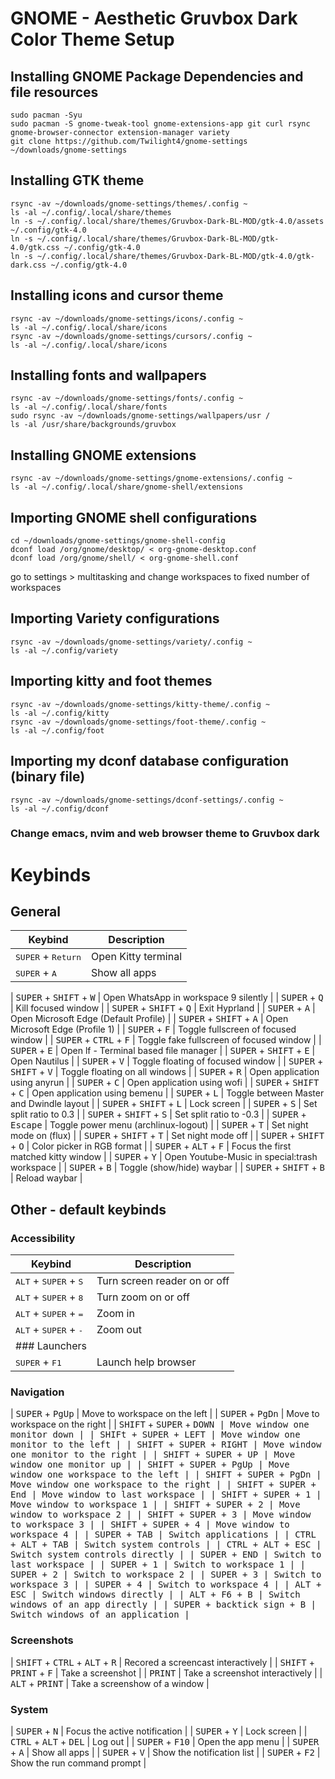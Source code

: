 # GNOME - Aesthetic Gruvbox Dark Color Theme Setup
## Installing GNOME Package Dependencies and file resources
```
sudo pacman -Syu
sudo pacman -S gnome-tweak-tool gnome-extensions-app git curl rsync gnome-browser-connector extension-manager variety
git clone https://github.com/Twilight4/gnome-settings ~/downloads/gnome-settings
```
## Installing GTK theme
```
rsync -av ~/downloads/gnome-settings/themes/.config ~
ls -al ~/.config/.local/share/themes
ln -s ~/.config/.local/share/themes/Gruvbox-Dark-BL-MOD/gtk-4.0/assets ~/.config/gtk-4.0
ln -s ~/.config/.local/share/themes/Gruvbox-Dark-BL-MOD/gtk-4.0/gtk.css ~/.config/gtk-4.0
ln -s ~/.config/.local/share/themes/Gruvbox-Dark-BL-MOD/gtk-4.0/gtk-dark.css ~/.config/gtk-4.0
```
## Installing icons and cursor theme
```
rsync -av ~/downloads/gnome-settings/icons/.config ~
ls -al ~/.config/.local/share/icons
rsync -av ~/downloads/gnome-settings/cursors/.config ~ 
ls -al ~/.config/.local/share/icons
```
## Installing fonts and wallpapers
```
rsync -av ~/downloads/gnome-settings/fonts/.config ~
ls -al ~/.config/.local/share/fonts
sudo rsync -av ~/downloads/gnome-settings/wallpapers/usr /
ls -al /usr/share/backgrounds/gruvbox
```
## Installing GNOME extensions
```
rsync -av ~/downloads/gnome-settings/gnome-extensions/.config ~
ls -al ~/.config/.local/share/gnome-shell/extensions
```
## Importing GNOME shell configurations
```
cd ~/downloads/gnome-settings/gnome-shell-config
dconf load /org/gnome/desktop/ < org-gnome-desktop.conf
dconf load /org/gnome/shell/ < org-gnome-shell.conf
```
go to settings > multitasking and change workspaces to fixed number of workspaces
## Importing Variety configurations
```
rsync -av ~/downloads/gnome-settings/variety/.config ~
ls -al ~/.config/variety
```
## Importing kitty and foot themes
```
rsync -av ~/downloads/gnome-settings/kitty-theme/.config ~
ls -al ~/.config/kitty
rsync -av ~/downloads/gnome-settings/foot-theme/.config ~
ls -al ~/.config/foot
```
## Importing my dconf database configuration (binary file)
```
rsync -av ~/downloads/gnome-settings/dconf-settings/.config ~
ls -al ~/.config/dconf
```
### Change emacs, nvim and web browser theme to Gruvbox dark

# Keybinds
## General
| Keybind                                            | Description                                   |
| -------------------------------------------------- | --------------------------------------------- |
| <kbd>SUPER</kbd> + <kbd>Return</kbd>               | Open Kitty terminal                           |
| <kbd>SUPER</kbd> + <kbd>A</kbd>                    | Show all apps                                 |

| <kbd>SUPER</kbd> + <kbd>SHIFT</kbd> + <kbd>W</kbd> | Open WhatsApp in workspace 9 silently         |
| <kbd>SUPER</kbd> + <kbd>Q</kbd>                    | Kill focused window                           |
| <kbd>SUPER</kbd> + <kbd>SHIFT</kbd> + <kbd>Q</kbd> | Exit Hyprland                                 |
| <kbd>SUPER</kbd> + <kbd>A</kbd>                    | Open Microsoft Edge (Default Profile)         |
| <kbd>SUPER</kbd> + <kbd>SHIFT</kbd> + <kbd>A</kbd> | Open Microsoft Edge (Profile 1)               |
| <kbd>SUPER</kbd> + <kbd>F</kbd>                    | Toggle fullscreen of focused window           |
| <kbd>SUPER</kbd> + <kbd>CTRL</kbd> + <kbd>F</kbd>  | Toggle fake fullscreen of focused window      |
| <kbd>SUPER</kbd> + <kbd>E</kbd>                    | Open lf - Terminal based file manager         |
| <kbd>SUPER</kbd> + <kbd>SHIFT</kbd> + <kbd>E</kbd> | Open Nautilus                                 |
| <kbd>SUPER</kbd> + <kbd>V</kbd>                    | Toggle floating of focused window             |
| <kbd>SUPER</kbd> + <kbd>SHIFT</kbd> + <kbd>V</kbd> | Toggle floating on all windows                |
| <kbd>SUPER</kbd> + <kbd>R</kbd>                    | Open application using anyrun                 |
| <kbd>SUPER</kbd> + <kbd>C</kbd>                    | Open application using wofi                   |
| <kbd>SUPER</kbd> + <kbd>SHIFT</kbd> + <kbd>C</kbd> | Open application using bemenu                 |
| <kbd>SUPER</kbd> + <kbd>L</kbd>                    | Toggle between Master and Dwindle layout      |
| <kbd>SUPER</kbd> + <kbd>SHIFT</kbd> + <kbd>L</kbd> | Lock screen                                   |
| <kbd>SUPER</kbd> + <kbd>S</kbd>                    | Set split ratio to 0.3                        |
| <kbd>SUPER</kbd> + <kbd>SHIFT</kbd> + <kbd>S</kbd> | Set split ratio to -0.3                       |
| <kbd>SUPER</kbd> + <kbd>Escape</kbd>               | Toggle power menu (archlinux-logout)          |
| <kbd>SUPER</kbd> + <kbd>T</kbd>                    | Set night mode on (flux)                      |
| <kbd>SUPER</kbd> + <kbd>SHIFT</kbd> + <kbd>T</kbd> | Set night mode off                            |
| <kbd>SUPER</kbd> + <kbd>SHIFT</kbd> + <kbd>O</kbd> | Color picker in RGB format                    |
| <kbd>SUPER</kbd> + <kbd>ALT</kbd> + <kbd>F</kbd>   | Focus the first matched kitty window          |
| <kbd>SUPER</kbd> + <kbd>Y</kbd>                    | Open Youtube-Music in special:trash workspace |
| <kbd>SUPER</kbd> + <kbd>B</kbd>                    | Toggle (show/hide) waybar                     |
| <kbd>SUPER</kbd> + <kbd>SHIFT</kbd> + <kbd>B</kbd> | Reload waybar                                 |


## Other - default keybinds
### Accessibility
| Keybind                                            | Description                                   |
| -------------------------------------------------- | --------------------------------------------- |
| <kbd>ALT</kbd> + <kbd>SUPER</kbd> + <kbd>S<kbd>    | Turn screen reader on or off                  |
| <kbd>ALT</kbd> + <kbd>SUPER</kbd> + <kbd>8<kbd>    | Turn zoom on or off                           |
| <kbd>ALT</kbd> + <kbd>SUPER</kbd> + <kbd>=<kbd>    | Zoom in                                       |
| <kbd>ALT</kbd> + <kbd>SUPER</kbd> + <kbd>-<kbd>    | Zoom out                                      |
### Launchers                                                                                        |
| <kbd>SUPER</kbd> + <kbd>F1</kbd>                   | Launch help browser                           |
### Navigation
| <kbd>SUPER</kbd> + <kbd>PgUp</kbd>                 | Move to workspace on the left                 |
| <kbd>SUPER</kbd> + <kbd>PgDn</kbd>                 | Move to workspace on the right                |
| <kbd>SHIFT</kbd> + <kbd>SUPER</kbd> + <kbd>DOWN<kbd>    | Move window one monitor down                  |
| <kbd>SHIFt</kbd> + <kbd>SUPER</kbd> + <kbd>LEFT<kbd>    | Move window one monitor to the left           |
| <kbd>SHIFT</kbd> + <kbd>SUPER</kbd> + <kbd>RIGHT<kbd>   | Move window one monitor to the right          |
| <kbd>SHIFT</kbd> + <kbd>SUPER</kbd> + <kbd>UP<kbd>      | Move window one monitor up                    |
| <kbd>SHIFT</kbd> + <kbd>SUPER</kbd> + <kbd>PgUp<kbd>    | Move window one workspace to the left         |
| <kbd>SHIFT</kbd> + <kbd>SUPER</kbd> + <kbd>PgDn<kbd>    | Move window one workspace to the right        |
| <kbd>SHIFT</kbd> + <kbd>SUPER</kbd> + <kbd>End<kbd>     | Move window to last workspace                 |
| <kbd>SHIFT</kbd> + <kbd>SUPER</kbd> + <kbd>1<kbd>  | Move window to workspace 1                    |
| <kbd>SHIFT</kbd> + <kbd>SUPER</kbd> + <kbd>2<kbd>  | Move window to workspace 2                    |
| <kbd>SHIFT</kbd> + <kbd>SUPER</kbd> + <kbd>3<kbd>  | Move window to workspace 3                    |
| <kbd>SHIFT</kbd> + <kbd>SUPER</kbd> + <kbd>4<kbd>  | Move window to workspace 4                    |
| <kbd>SUPER</kbd> + <kbd>TAB</kbd>                  | Switch applications                           |
| <kbd>CTRL</kbd> + <kbd>ALT</kbd> + <kbd>TAB</kbd>  | Switch system controls                        |
| <kbd>CTRL</kbd> + <kbd>ALT</kbd> + <kbd>ESC</kbd>  | Switch system controls directly               |
| <kbd>SUPER</kbd> + <kbd>END</kbd>                  | Switch to last workspace                      |
| <kbd>SUPER</kbd> + <kbd>1</kbd>                    | Switch to workspace 1                         |
| <kbd>SUPER</kbd> + <kbd>2</kbd>                    | Switch to workspace 2                         |
| <kbd>SUPER</kbd> + <kbd>3</kbd>                    | Switch to workspace 3                         |
| <kbd>SUPER</kbd> + <kbd>4</kbd>                    | Switch to workspace 4                         |
| <kbd>ALT</kbd> + <kbd>ESC</kbd>                    | Switch windows directly                       |
| <kbd>ALT</kbd> + <kbd>F6</kbd> + <kbd>B</kbd>      | Switch windows of an app directly             |
| <kbd>SUPER</kbd> + <kbd>backtick sign</kbd> + <kbd>B</kbd>     | Switch windows of an application              |
### Screenshots
| <kbd>SHIFT</kbd> + <kbd>CTRL</kbd> + <kbd>ALT</kbd> + <kbd>R</kbd> | Recored a screencast interactively            |
| <kbd>SHIFT</kbd> + <kbd>PRINT</kbd> + <kbd>F</kbd> | Take a screenshot                             |
| <kbd>PRINT</kbd>                                   | Take a screenshot interactively               |
| <kbd>ALT</kbd> + <kbd>PRINT</kbd>                  | Take a screenshow of a window                 |
### System
| <kbd>SUPER</kbd> + <kbd>N</kbd>                    | Focus the active notification                 |
| <kbd>SUPER</kbd> + <kbd>Y</kbd>                    | Lock screen                                   |
| <kbd>CTRL</kbd> + <kbd>ALT</kbd> + <kbd>DEL</kbd>  | Log out                                       |
| <kbd>SUPER</kbd> + <kbd>F10</kbd>                  | Open the app menu                             |
| <kbd>SUPER</kbd> + <kbd>A</kbd>                    | Show all apps                                 |
| <kbd>SUPER</kbd> + <kbd>V</kbd>                    | Show the notification list                    |
| <kbd>SUPER</kbd> + <kbd>F2</kbd>                   | Show the run command prompt                   |
